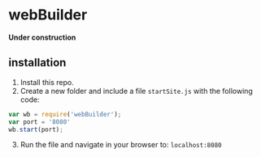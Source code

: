 # webBuilder
**Under construction**
## installation

 1. Install this repo.
 2. Create a new folder and include a file `startSite.js` with the following code:
 ```javascript
 var wb = require('webBuilder');
 var port = '8080'
 wb.start(port);
 ```
 3. Run the file and navigate in your browser to: `localhost:8080`

